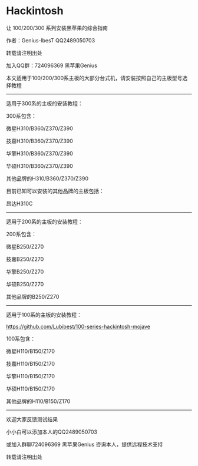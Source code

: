 # Hackintosh
让 100/200/300 系列安装黑苹果的综合指南

作者：Genius-lbesT  QQ2489050703

转载请注明出处

加入QQ群：724096369 黑苹果Genius

本文适用于100/200/300系主板的大部分台式机，请安装按照自己的主板型号选择教程

--------------------------------------------------------------------

适用于300系的主板的安装教程：



300系包含：

微星H310/B360/Z370/Z390 

技嘉H310/B360/Z370/Z390 

华擎H310/B360/Z370/Z390

华硕H310/B360/Z370/Z390

其他品牌的H310/B360/Z370/Z390

目前已知可以安装的其他品牌的主板包括：

昂达H310C


--------------------------------------------------------------------

适用于200系的主板的安装教程：



200系包含：

微星B250/Z270

技嘉B250/Z270

华擎B250/Z270

华硕B250/Z270

其他品牌的B250/Z270

--------------------------------------------------------------------

适用于100系的主板的安装教程：

https://github.com/Lubibest/100-series-hackintosh-mojave

100系包含：

微星H110/B150/Z170

技嘉H110/B150/Z170

华擎H110/B150/Z170

华硕H110/B150/Z170

其他品牌的H110/B150/Z170

--------------------------------------------------------------------

欢迎大家反馈测试结果

小小白可以添加本人的QQ2489050703

或加入群聊724096369 黑苹果Genius 咨询本人，提供远程技术支持

转载请注明出处
